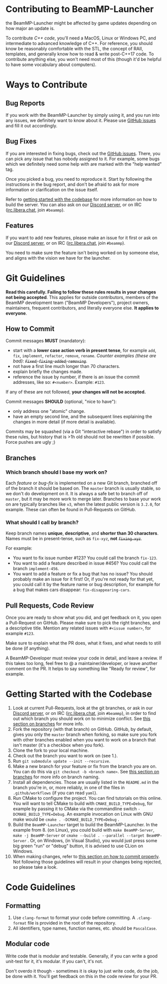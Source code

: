 # Contributing to BeamMP-Launcher

the BeamMP-Launcher might be affected by game updates depending on how major an update is.

To contribute *C++ code*, you'll need a MacOS, Linux or Windows PC, and intermediate to advanced knowledge of C++.
For reference, you should know be reasonably comfortable with the STL, the concept of RAII, templates, and generally know how to read & write post-C++17 code. To contribute anything else, you won't need most of this (though it'd be helpful to have some vocabulary about computers).

# Ways to Contribute

## Bug Reports

If you work with the BeamMP-Launcher by simply using it, and you run into any issues, we definitely want to know about it. Please use [GitHub issues](https://github.com/BeamMP/BeamMP-Launcher/issues) and  fill it out accordingly.

## Bug Fixes

If you are interested in fixing bugs, check out the [GitHub issues](https://github.com/BeamMP/BeamMP-Launcher/issues). There, you can pick any issue that has nobody assigned to it. For example, some bugs which we definitely need some help with are marked with the "help wanted" tag.

Once you picked a bug, you need to reproduce it. Start by following the instructions in the bug report, and don't be afraid to ask for more information or clarification on the issue itself.

Refer to [getting started with the codebase](#getting-started-with-the-codebase) for more information on how to build the server. You can also ask on our [Discord server](https://discord.gg/beammp), or on IRC ([irc.libera.chat](https://web.libera.chat/), join `#beammp`).

## Features

If you want to add new features, please make an issue for it first or ask on our [Discord server](https://discord.gg/beammp), or on IRC ([irc.libera.chat](https://web.libera.chat/), join `#beammp`).

You need to make sure the feature isn't being worked on by someone else, and aligns with the vision we have for the launcher.

# Git Guidelines

**Read this carefully. Failing to follow these rules results in your changes not being accepted**. This applies for outside contributors, members of the BeamMP development team ("BeamMP Developers"), project owners, maintainers, frequent contributors, and literally everyone else. **It applies to everyone**.

## How to Commit

Commit messages **MUST** (mandatory):

- start with a **lower case action verb in present tense**, for example `add`, `fix`, `implement`, `refactor`, `remove`, `rename`. *Counter examples (these are bad): ~~`Fixed`, `fixing`, `added`, `removing`~~*.
- not have a first line much longer than 70 characters.
- explain briefly the changes made.
- reference the issue by number, if there is an issue the commit addresses, like so: `#<number>`. Example: `#123`.

If any of these are not followed, **your changes will not be accepted.**

Commit messages **SHOULD** (optional, "nice to have"):

- only address one "atomic" change.
- have an empty second line, and the subsequent lines explaining the changes in more detail (if more detail is available).

Commits may be squashed (via a Git "interactive rebase") in order to satisfy these rules, but history that is >1h old should not be rewritten if possible. Force pushes are ugly ;)

## Branches

### Which branch should I base my work on?

Each *feature* or *bug-fix* is implemented on a new Git branch, branched off of the branch it should be based on. The `master` branch is usually stable, so we don't do development on it. It is always a safe bet to branch off of `master`, but it may be more work to merge later. Branches to base your work on are typically branches like `v3`, when the latest public version is `3.2.0`, for example. These can often be found in Pull-Requests on GitHub.

### What should I call by branch?

Keep branch names **unique**, **descriptive**, and **shorter than 30 characters**. Names must be in present-tense, such as `fix-xyz`, **not** ~~`fixing-xyz`~~.

For example:
- You want to fix issue number #123? You could call the branch `fix-123`.
- You want to add a feature described in issue #456? You could call the branch `implement-456`.
- You want to add a feature or fix a bug that has no issue? You should probably make an issue for it first! Or, if you're not ready for that yet, you could call it by the feature name or bug description, for example for a bug that makes cars disappear: `fix-disappearing-cars`.

## Pull Requests, Code Review

Once you are ready to show what you did, and get feedback on it, you open a Pull-Request on GitHub. Please make sure to pick the right branches, and a descriptive title. Mention any related issues with `#<issue number>`, for example `#123`.

Make sure to explain what the PR does, what it fixes, and what needs to still be done (if anything).

A BeamMP-Developer must review your code in detail, and leave a review. If this takes too long, feel free to @ a maintainer/developer, or leave another comment on the PR. It helps to say something like "Ready for review", for example.

# Getting Started with the Codebase

1. Look at current Pull-Requests, look at the git branches, or ask in our [Discord server](https://discord.gg/beammp), or on IRC ([irc.libera.chat](https://web.libera.chat/), join `#beammp`), in order to find out which branch you should work on to minimize conflict. See [this section on branches](#branches) for more info.
2. Fork the repository (with that branch) on GitHub. GitHub, by default, gives you only the `master` branch when forking, so make sure you fork with other branches enabled when you want to work on a branch that isn't master (it's a checkbox when you fork).
3. Clone the fork to your local machine.
4. Check out the branch you want to work on (see 1.).
5. Run `git submodule update --init --recursive`.
6. Make a new branch for your feature or fix from the branch you are on. You can do this via `git checkout -b <branch name>`. See [this section on branches](#branches) for more info on branch naming.
7. Install all dependencies. Those are usually listed in the `README.md` in the branch you're in, or, more reliably, in one of the files in `.github/workflows` (if you can read `yaml`).
8. Run CMake to configure the project. You can find tutorials on this online. You will want to tell CMake to build with `CMAKE_BUILD_TYPE=Debug`, for example by passing it to CMake via the commandline switch `-DCMAKE_BUILD_TYPE=Debug`. An example invocation on Linux with GNU make would be
   `cmake . -DCMAKE_BUILD_TYPE=Debug` .
9. Build the `BeamMP-Launcher` target to build the BeamMP-Launcher. In the example from 8. (on Linux), you could build with  `make BeamMP-Server`, `make -j BeamMP-Server` or `cmake --build . --parallel --target BeamMP-Server` . Or, on Windows, (in Visual Studio), you would just press some big green "run" or "debug" button, it is advised to use CLion on Windows.
10. When making changes, refer to [this section on how to commit properly](#how-to-commit). Not following those guidelines will result in your changes being rejected, so please take a look.

# Code Guidelines

## Formatting

1. Use `clang-format` to format your code before committing. A `.clang-format` file is provided in the root of the repository.
2. All identifiers, type names, function names, etc. should be `PascalCase`.

## Modular code

Write code that is modular and testable. Generally, if you can write a good unit-test for it, it's modular. If you can't, it's not.

Don't overdo it though - sometimes it is okay to just write code, do the job, be done with it. You'll get feedback on this in the code review for your PR.